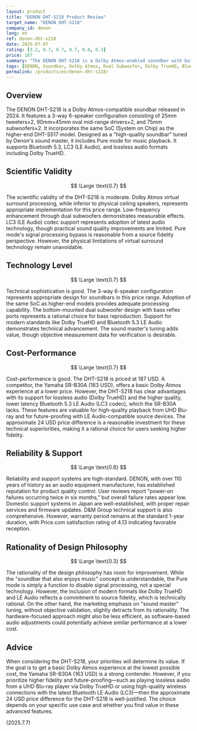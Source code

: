 ```yaml
---
layout: product
title: "DENON DHT-S218 Product Review"
target_name: "DENON DHT-S218"
company_id: denon
lang: en
ref: denon-dht-s218
date: 2025-07-07
rating: [3.2, 0.7, 0.7, 0.7, 0.8, 0.3]
price: 187
summary: "The DENON DHT-S218 is a Dolby Atmos-enabled soundbar with built-in dual subwoofers. It stands out with its support for advanced standards like Dolby TrueHD and Bluetooth 5.3 LE Audio, offering a future-proof design. Priced at 187 USD, while more affordable competitors exist, its feature set makes it a rational choice for users prioritizing high-fidelity playback."
tags: [DENON, Soundbar, Dolby Atmos, Dual Subwoofer, Dolby TrueHD, Bluetooth LE Audio]
permalink: /products/en/denon-dht-s218/
---
```


## Overview

The DENON DHT-S218 is a Dolby Atmos-compatible soundbar released in 2024. It features a 3-way 6-speaker configuration consisting of 25mm tweeters×2, 90mm×45mm oval mid-range drivers×2, and 75mm subwoofers×2. It incorporates the same SoC (System on Chip) as the higher-end DHT-S517 model. Designed as a "high-quality soundbar" tuned by Denon's sound master, it includes Pure mode for music playback. It supports Bluetooth 5.3, LC3 (LE Audio), and lossless audio formats including Dolby TrueHD.

## Scientific Validity

$$ \Large \text{0.7} $$

The scientific validity of the DHT-S218 is moderate. Dolby Atmos virtual surround processing, while inferior to physical ceiling speakers, represents appropriate implementation for this price range. Low-frequency enhancement through dual subwoofers demonstrates measurable effects. LC3 (LE Audio) codec support represents adoption of latest audio technology, though practical sound quality improvements are limited. Pure mode's signal processing bypass is reasonable from a source fidelity perspective. However, the physical limitations of virtual surround technology remain unavoidable.

## Technology Level

$$ \Large \text{0.7} $$

Technical sophistication is good. The 3-way 6-speaker configuration represents appropriate design for soundbars in this price range. Adoption of the same SoC as higher-end models provides adequate processing capability. The bottom-mounted dual subwoofer design with bass reflex ports represents a rational choice for bass reproduction. Support for modern standards like Dolby TrueHD and Bluetooth 5.3 LE Audio demonstrates technical advancement. The sound master's tuning adds value, though objective measurement data for verification is desirable.

## Cost-Performance

$$ \Large \text{0.7} $$

Cost-performance is good. The DHT-S218 is priced at 187 USD. A competitor, the Yamaha SR-B30A (163 USD), offers a basic Dolby Atmos experience at a lower price. However, the DHT-S218 has clear advantages with its support for lossless audio (Dolby TrueHD) and the higher quality, lower latency Bluetooth 5.3 LE Audio (LC3 codec), which the SR-B30A lacks. These features are valuable for high-quality playback from UHD Blu-ray and for future-proofing with LE Audio-compatible source devices. The approximate 24 USD price difference is a reasonable investment for these technical superiorities, making it a rational choice for users seeking higher fidelity.

## Reliability & Support

$$ \Large \text{0.8} $$

Reliability and support systems are high-standard. DENON, with over 110 years of history as an audio equipment manufacturer, has established reputation for product quality control. User reviews report "power-on failures occurring twice in six months," but overall failure rates appear low. Domestic support systems in Japan are well-established, with proper repair services and firmware updates. D&M Group technical support is also comprehensive. However, warranty period remains at the standard 1-year duration, with Price.com satisfaction rating of 4.13 indicating favorable reception.

## Rationality of Design Philosophy

$$ \Large \text{0.3} $$

The rationality of the design philosophy has room for improvement. While the "soundbar that also enjoys music" concept is understandable, the Pure mode is simply a function to disable signal processing, not a special technology. However, the inclusion of modern formats like Dolby TrueHD and LE Audio reflects a commitment to source fidelity, which is technically rational. On the other hand, the marketing emphasis on "sound master" tuning, without objective validation, slightly detracts from its rationality. The hardware-focused approach might also be less efficient, as software-based audio adjustments could potentially achieve similar performance at a lower cost.

## Advice

When considering the DHT-S218, your priorities will determine its value. If the goal is to get a basic Dolby Atmos experience at the lowest possible cost, the Yamaha SR-B30A (163 USD) is a strong contender. However, if you prioritize higher fidelity and future-proofing—such as playing lossless audio from a UHD Blu-ray player via Dolby TrueHD or using high-quality wireless connections with the latest Bluetooth LE Audio (LC3)—then the approximate 24 USD price difference for the DHT-S218 is well-justified. The choice depends on your specific use case and whether you find value in these advanced features.

(2025.7.7)
